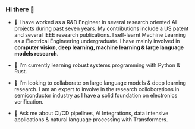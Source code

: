 ### Hi there 👋 

- 🔭 I have worked as a R&D Engineer in several research oriented AI projects during past seven years. My contributions include a US patent and several IEEE research publications. I self-learnt Machine Learning as a Electrical Engineering undergraduate. I have mainly involved in **computer vision, deep learning, machine learning & large language models research**.

- 🌱 I’m currently learning robust systems programming with Python & Rust.
- 👯 I’m looking to collaborate on large language models & deep learning research. I am an expert to involve in the research colloborations in semiconductor industry as I have a solid foundation on electronics verification. 
- 💬 Ask me about CI/CD pipelines, AI Integrations, data intensive applications & natural language processing with Transformers.


